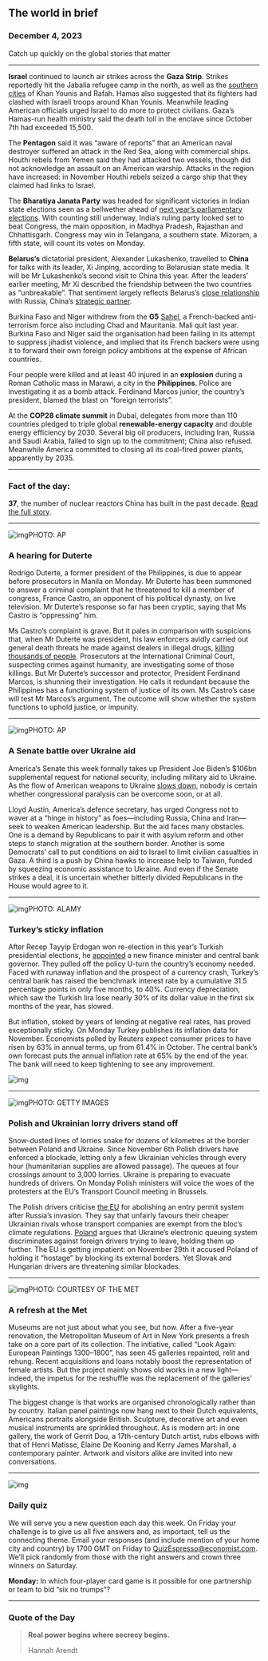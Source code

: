 ## The world in brief

### December 4, 2023

Catch up quickly on the global stories that matter



------



**Israel** continued to launch air strikes across the **Gaza Strip**. Strikes reportedly hit the Jabalia refugee camp in the north, as well as the [southern cities](https://www.economist.com/middle-east-and-africa/2023/11/26/a-brutal-battle-for-southern-gaza-beckons-after-the-truce-ends) of Khan Younis and Rafah. Hamas also suggested that its fighters had clashed with Israeli troops around Khan Younis. Meanwhile leading American officials urged Israel to do more to protect civilians. Gaza’s Hamas-run health ministry said the death toll in the enclave since October 7th had exceeded 15,500.

The **Pentagon** said it was “aware of reports” that an American naval destroyer suffered an attack in the Red Sea, along with commercial ships. Houthi rebels from Yemen said they had attacked two vessels, though did not acknowledge an assault on an American warship. Attacks in the region have increased: in November Houthi rebels seized a cargo ship that they claimed had links to Israel.

The **Bharatiya Janata Party** was headed for significant victories in Indian state elections seen as a bellwether ahead of [next year’s parliamentary elections](https://www.economist.com/the-world-ahead/2023/11/13/narendra-modis-expected-re-election-will-inspire-fear-and-hope). With counting still underway, India’s ruling party looked set to beat Congress, the main opposition, in Madhya Pradesh, Rajasthan and Chhattisgarh. Congress may win in Telangana, a southern state. Mizoram, a fifth state, will count its votes on Monday.

**Belarus’s** dictatorial president, Alexander Lukashenko, travelled to **China** for talks with its leader, Xi Jinping, according to Belarusian state media. It will be Mr Lukashenko’s second visit to China this year. After the leaders’ earlier meeting, Mr Xi described the friendship between the two countries as “unbreakable”. That sentiment largely reflects Belarus’s [close relationship](https://www.economist.com/the-economist-explains/2023/03/17/how-belaruss-role-in-the-invasion-of-ukraine-could-grow) with Russia, China’s [strategic partner](https://www.economist.com/china/chinas-friendship-with-russia-has-boundaries-despite-what-their-leaders-say/21808197).

Burkina Faso and Niger withdrew from the **G5** [Sahel](https://www.economist.com/the-world-ahead/2023/11/13/its-going-to-get-grimmer-in-the-sahel), a French-backed anti-terrorism force also including Chad and Mauritania. Mali quit last year. Burkina Faso and Niger said the organisation had been failing in its attempt to suppress jihadist violence, and implied that its French backers were using it to forward their own foreign policy ambitions at the expense of African countries.

Four people were killed and at least 40 injured in an **explosion** during a Roman Catholic mass in Marawi, a city in the **Philippines**. Police are investigating it as a bomb attack. Ferdinand Marcos junior, the country’s president, blamed the blast on “foreign terrorists”.

At the **COP28 climate summit** in Dubai, delegates from more than 110 countries pledged to triple global **renewable-energy capacity** and double energy efficiency by 2030. Several big oil producers, including Iran, Russia and Saudi Arabia, failed to sign up to the commitment; China also refused. Meanwhile America committed to closing all its coal-fired power plants, apparently by 2035.



------



### Fact of the day: 

**37**, the number of nuclear reactors China has built in the past decade. [Read the full story](https://www.economist.com/china/2023/11/30/china-is-building-nuclear-reactors-faster-than-any-other-country).



------



![img](https://niceboy.online/insight/public/Espresso/PHOTOS/20231202_dap368.jpg)PHOTO: AP

### A hearing for Duterte

Rodrigo Duterte, a former president of the Philippines, is due to appear before prosecutors in Manila on Monday. Mr Duterte has been summoned to answer a criminal complaint that he threatened to kill a member of congress, France Castro, an opponent of his political dynasty, on live television. Mr Duterte’s response so far has been cryptic, saying that Ms Castro is “oppressing” him.

Ms Castro’s complaint is grave. But it pales in comparison with suspicions that, when Mr Duterte was president, his law enforcers avidly carried out general death threats he made against dealers in illegal drugs, [killing thousands of people](https://www.economist.com/graphic-detail/2021/11/22/how-many-people-have-been-killed-in-rodrigo-dutertes-war-on-drugs). Prosecutors at the International Criminal Court, suspecting crimes against humanity, are investigating some of those killings. But Mr Duterte’s successor and protector, President Ferdinand Marcos, is shunning their investigation. He calls it redundant because the Philippines has a functioning system of justice of its own. Ms Castro’s case will test Mr Marcos’s argument. The outcome will show whether the system functions to uphold justice, or impunity.



------



![img](https://niceboy.online/insight/public/Espresso/PHOTOS/20231202_dap369.jpg)PHOTO: AP

### A Senate battle over Ukraine aid

America’s Senate this week formally takes up President Joe Biden’s $106bn supplemental request for national security, including military aid to Ukraine. As the flow of American weapons to Ukraine [slows down](https://www.economist.com/graphic-detail/2023/12/02/americas-political-paralysis-is-complicating-its-support-for-ukraine), nobody is certain whether congressional paralysis can be overcome soon, or at all.

Lloyd Austin, America’s defence secretary, has urged Congress not to waver at a “hinge in history” as foes—including Russia, China and Iran—seek to weaken American leadership. But the aid faces many obstacles. One is a demand by Republicans to pair it with asylum reform and other steps to stanch migration at the southern border. Another is some Democrats’ call to put conditions on aid to Israel to limit civilian casualties in Gaza. A third is a push by China hawks to increase help to Taiwan, funded by squeezing economic assistance to Ukraine. And even if the Senate strikes a deal, it is uncertain whether bitterly divided Republicans in the House would agree to it.



------



![img](https://niceboy.online/insight/public/Espresso/PHOTOS/20231202_dap367.jpg)PHOTO: ALAMY

### Turkey’s sticky inflation

After Recep Tayyip Erdogan won re-election in this year’s Turkish presidential elections, he [appointed](https://www.economist.com/europe/2023/06/04/turkeys-president-erdogan-shifts-towards-sane-economics) a new finance minister and central bank governor. They pulled off the policy U-turn the country’s economy needed. Faced with runaway inflation and the prospect of a currency crash, Turkey’s central bank has raised the benchmark interest rate by a cumulative 31.5 percentage points in only five months, to 40%. Currency depreciation, which saw the Turkish lira lose nearly 30% of its dollar value in the first six months of the year, has slowed.

But inflation, stoked by years of lending at negative real rates, has proved exceptionally sticky. On Monday Turkey publishes its inflation data for November. Economists polled by Reuters expect consumer prices to have risen by 63% in annual terms, up from 61.4% in October. The central bank’s own forecast puts the annual inflation rate at 65% by the end of the year. The bank will need to keep tightening to see any improvement.

![img](https://niceboy.online/insight/public/Espresso/PHOTOS/20231209_DAC607.jpg)



------



![img](https://niceboy.online/insight/public/Espresso/PHOTOS/20231202_dap366.jpg)PHOTO: GETTY IMAGES

### Polish and Ukrainian lorry drivers stand off

Snow-dusted lines of lorries snake for dozens of kilometres at the border between Poland and Ukraine. Since November 6th Polish drivers have enforced a blockade, letting only a few Ukrainian vehicles through every hour (humanitarian supplies are allowed passage). The queues at four crossings amount to 3,000 lorries. Ukraine is preparing to evacuate hundreds of drivers. On Monday Polish ministers will voice the woes of the protesters at the EU’s Transport Council meeting in Brussels.

The Polish drivers criticise [the EU](https://www.economist.com/europe/2022/06/30/poland-is-being-given-an-opportunity-to-matter-in-europe) for abolishing an entry permit system after Russia’s invasion. They say that unfairly favours their cheaper Ukrainian rivals whose transport companies are exempt from the bloc’s climate regulations. [Poland](https://www.economist.com/the-economist-explains/2023/09/21/why-poland-is-halting-its-supply-of-weapons-to-ukraine) argues that Ukraine’s electronic queuing system discriminates against foreign drivers trying to leave, holding them up further. The EU is getting impatient: on November 29th it accused Poland of holding it “hostage” by blocking its external borders. Yet Slovak and Hungarian drivers are threatening similar blockades.



------



![img](https://niceboy.online/insight/public/Espresso/PHOTOS/20231202_dap363.jpg)PHOTO: COURTESY OF THE MET

### A refresh at the Met

Museums are not just about what you see, but how. After a five-year renovation, the Metropolitan Museum of Art in New York presents a fresh take on a core part of its collection. The initiative, called “Look Again: European Paintings 1300–1800”, has seen 45 galleries repainted, relit and rehung. Recent acquisitions and loans notably boost the representation of female artists. But the project mainly shows old works in a new light—indeed, the impetus for the reshuffle was the replacement of the galleries’ skylights.

The biggest change is that works are organised chronologically rather than by country. Italian panel paintings now hang next to their Dutch equivalents, Americans portraits alongside British. Sculpture, decorative art and even musical instruments are sprinkled throughout. As is modern art: in one gallery, the work of Gerrit Dou, a 17th-century Dutch artist, rubs elbows with that of Henri Matisse, Elaine De Kooning and Kerry James Marshall, a contemporary painter. Artwork and visitors alike are invited into new conversations.



------



![img](https://niceboy.online/insight/public/Espresso/PHOTOS/QuizNEW_200.jpeg)

### Daily quiz

We will serve you a new question each day this week. On Friday your challenge is to give us all five answers and, as important, tell us the connecting theme. Email your responses (and include mention of your home city and country) by 1700 GMT on Friday to [QuizEspresso@economist.com](https://mail.google.com/mail/?view=cm&fs=1&tf=1&to=QuizEspresso@economist.com). We’ll pick randomly from those with the right answers and crown three winners on Saturday.

**Monday:** In which four-player card game is it possible for one partnership or team to bid “six no trumps”?



------



### Quote of the Day

> **Real power begins where secrecy begins.**
>
> Hannah Arendt






